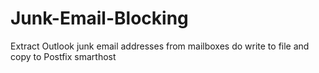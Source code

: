 # Junk-Email-Blocking
Extract Outlook junk email addresses from mailboxes do write to file and copy to Postfix smarthost
